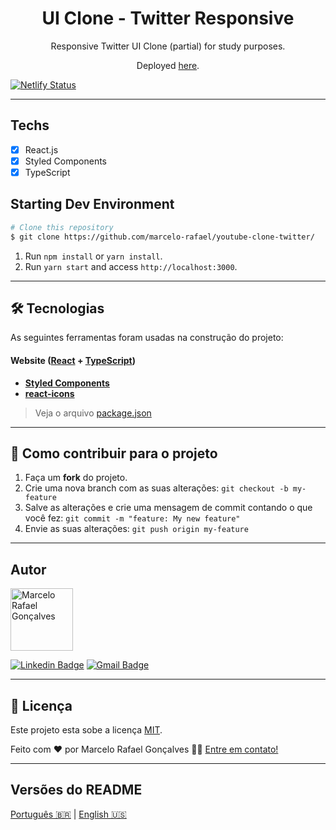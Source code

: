 <h1 align="center">
UI Clone - Twitter Responsive
</h1>

<p align="center">Responsive Twitter UI Clone (partial) for study purposes.</p>
<p align="center">Deployed <a href="https://youtube-clone-twitter.netlify.app/">here</a>.</p>

[![Netlify Status](https://api.netlify.com/api/v1/badges/dd356ff0-2f3b-47c0-8d50-aab743c4a37a/deploy-status)](https://app.netlify.com/sites/youtube-clone-twitter/deploys)

<hr>


## Techs

- [x] React.js
- [x] Styled Components
- [x] TypeScript

## Starting Dev Environment

```bash
# Clone this repository
$ git clone https://github.com/marcelo-rafael/youtube-clone-twitter/
```

1. Run `npm install` or `yarn install`.<br />
2. Run `yarn start` and access `http://localhost:3000`.<br />

---

## 🛠 Tecnologias

As seguintes ferramentas foram usadas na construção do projeto:

#### **Website**  ([React](https://reactjs.org/)  +  [TypeScript](https://www.typescriptlang.org/))

-   **[Styled Components](https://github.com/styled-components/styled-components)**
-   **[react-icons](https://react-icons.github.io/react-icons/)**

> Veja o arquivo  [package.json](https://github.com/marcelo-rafael/youtube-clone-linkedin/blob/master/package.json)

---

## 💪 Como contribuir para o projeto

1. Faça um **fork** do projeto.
2. Crie uma nova branch com as suas alterações: `git checkout -b my-feature`
3. Salve as alterações e crie uma mensagem de commit contando o que você fez: `git commit -m "feature: My new feature"`
4. Envie as suas alterações: `git push origin my-feature`


---

## Autor

<img  border-radius="50px" src="https://avatars0.githubusercontent.com/u/29902777?s=460&u=61d43667f33a45eb000a2af216e4abeb2d4a6717&v=4" width="100px" alt="Marcelo Rafael Gonçalves"/>

[![Linkedin Badge](https://img.shields.io/badge/-Marcelo-blue?style=flat-square&logo=Linkedin&logoColor=white&link=https://www.linkedin.com/in/marcelo-rafael-gonçalves/)](https://www.linkedin.com/in/marcelo-rafael-gonçalves/) 
[![Gmail Badge](https://img.shields.io/badge/-marcelo.rafael.goncalves@gmail.com-c14438?style=flat-square&logo=Gmail&logoColor=white&link=mailto:marcelo.rafael.goncalves@gmail.com)](mailto:marcelo.rafael.goncalves@gmail.com)

---

## 📝 Licença

Este projeto esta sobe a licença [MIT](./LICENSE).


Feito com ❤️ por Marcelo Rafael Gonçalves 👋🏽 [Entre em contato!](https://www.linkedin.com/in/marcelo-rafael-gonçalves/)

---

##  Versões do README

[Português 🇧🇷](./README.md)  |  [English 🇺🇸](./README-en.md)
